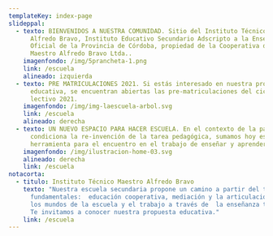 ```yaml
---
templateKey: index-page
slideppal:
  - texto: BIENVENIDOS A NUESTRA COMUNIDAD. Sitio del Instituto Técnico Maestro
      Alfredo Bravo, Instituto Educativo Secundario Adscripto a la Enseñanza
      Oficial de la Provincia de Córdoba, propiedad de la Cooperativa de Trabajo
      Maestro Alfredo Bravo Ltda..
    imagenfondo: /img/5prancheta-1.png
    link: /escuela
    alineado: izquierda
  - texto: PRE MATRICULACIONES 2021. Si estás interesado en nuestra propuesta
      educativa, se encuentran abiertas las pre-matriculaciones del ciclo
      lectivo 2021.
    imagenfondo: /img/img-laescuela-arbol.svg
    link: /escuela
    alineado: derecha
  - texto: UN NUEVO ESPACIO PARA HACER ESCUELA. En el contexto de la pandemia que
      condiciona la re-invención de la tarea pedagógica, sumamos hoy esta nueva
      herramienta para el encuentro en el trabajo de enseñar y aprender.
    imagenfondo: /img/ilustracion-home-03.svg
    alineado: derecha
    link: /escuela
notacorta:
  - titulo: Instituto Técnico Maestro Alfredo Bravo
    texto: "Nuestra escuela secundaria propone un camino a partir del tres ejes
      fundamentales:  educación cooperativa, mediación y la articulación entre
      los mundos de la escuela y el trabajo a través de  la enseñanza técnica.
      Te invitamos a conocer nuestra propuesta educativa."
    link: /escuela
---
```

